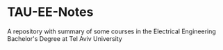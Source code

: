 # TAU-EE-Notes
 A repository with summary of some courses in the Electrical Engineering Bachelor's Degree at Tel Aviv University
